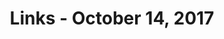 ---
title: Links - October 14, 2017
layout: links
category: links
articles:
  - title: What Facebook Did to American Democracy
    author: Alexis Madrigal
    source: The Atlantic
    note: A great summary of how social media's influence creeped into the political landscape. Madrigal's account is more thorough than I could even imagine. Perhaps the most interesting point about his piece - one that I had not seen made this clearly elsewhere - is that the 2016 election was not so much about blind-siding, but frog-boiling.
    url: https://www.theatlantic.com/technology/archive/2017/10/what-facebook-did/542502/
    tags:
        - Politics
        - Technology
  - title: Cryptocurrency Incentives and Corporate Structures
    author: Elad Gil
    url: http://blog.eladgil.com/2017/10/cryptocurrency-incentives-and-corporate.html
    note: The reason cryptocurrencies, and the technology behind them, are exciting for me is not their insane returns, but the economic and political implications of creating totally new incentive systems. Matt Levine has a good summary of how these differ from the traditional VC backed company in yesterday's [Money Stuff](https://www.bloomberg.com/view/articles/2017-10-13/icos-marxism-and-credit-reports), but Elad Gil's post goes much more in depth into what kinds of corporate structures are enabled by crypto.
    tags:
        - Business
        - Cryptocurrencies
        - Technology
  - title: Trustworthy Networking
    author: Ben Thompson
    source: Stratechery
    url: https://stratechery.com/2017/trustworthy-networking/
    note: The notion that Trumpism arose thanks to the 2017 equivalent of a [DDoS attack](https://en.wikipedia.org/wiki/Denial-of-service_attack), or an [SQL injection](https://en.wikipedia.org/wiki/SQL_injection) on social media has been going around for a while. Here, Thompson makes a good analogy between Facebook today and Microsoft in the early 2000s, and exposes the dangers of assuming people's good intentions on your platform.
    tags:
        - Technology
        - Politics
  - title: "Trump and Stocks: What Gives?"
    author: Justin Fox
    source: Bloomberg View
    url: https://www.bloomberg.com/view/articles/2017-10-11/trump-and-stocks-what-gives
    note: A lot of people are asking themselves how is it that the market is doing so well, when the political environment and various economic indicators make it seem like it should not. Many people predicted that with Trump as president, the US economy would not do well - myself included - so what's going on? Fox argues that a good chunk of the growth is coming from increased consumption abroad, that investors expect Trump's business friendly policies to be good for the market, and that maybe we're just looking at the wrong metrics. One point he doesn't make, and which I have not seen elsewhere, is that the dollar itself is [losing value](https://yhoo.it/2znUrlO) (nearly 6% since election day), so the bull-market is not actually as strong as it seems.
    tags:
        - Economics
        - Finance
        - Politics
  - title: When is a Dollar not a Dollar?
    author: Leo Polovets
    source: Coding VC
    url: https://codingvc.com/when-is-a-dollar-not-a-dollar
    note: I initially thought this would go in another direction, i.e. money from different VC firms comes with different kinds of strings attached, giving different investment dollars different real values. However, Polovets pleasantly surprised me with a list of how changes in the various lines on your balance sheet have very different effects, and how startups could make better decisions by keeping that in mind.
    tags:
        - Startups
        - Business
  - title: I wanted to understand why racists hated me. So I befriended Klansmen
    author: Daryl Davis
    source: The Washington Post
    note: Racism is about ignorance, and this story is just one more example of it. I insist that all of politics distills down to applied otherness. Once you remove otherness, and you can see, um, others, as equals, it is much easier to agree on what a government should or should not do...
    url: https://www.washingtonpost.com/outlook/i-wanted-to-understand-why-racists-hated-me-so-i-befriended-klansmen/2017/09/29/c2f46cb8-a3af-11e7-b14f-f41773cd5a14_story.html
    tags:
        - Politics
  - title: Let Them Eat Paper Towels
    author: Paul Krugman
    source: The New York Times
    url: https://www.nytimes.com/2017/10/12/opinion/trump-tweets-puerto-rico.html
    note: ...and on that note, here's Krugman showing how the administration, and a good chunk of the population, don't see Puerto Ricans as Americans.
    tags:
        - Politics
        - Nationalism
  - title: The Athletic Brassiere (podcast)
    source: 99% Invisible
    url: https://99percentinvisible.org/episode/the-athletic-brassiere/
    note: It is always strange to hear about how much thought and effort went into the development of products that I don't use and totally take for granted. One of the things I like the most about Roman Mars' podcast is that it exposes me to stories that I would never wonder about on my own.
    tags:
        - Podcasts
        - Design
  - title: Suitable for Children (podcast)
    source: This American Life
    url: https://www.thisamericanlife.org/radio-archives/episode/627/suitable-for-children
    note: More on race, history, and immigration.
    tags:
        - Podcasts
        - Politics
  - title: Flood Money (podcast)
    source: Planet Money
    url: http://www.npr.org/sections/money/2017/09/29/554603161/episode-797-flood-money
    note: An explanation of the insane insurance system that allows people to live in flood-prone areas in Houston, and elsewhere in the US. Through the National Flood Insurance Program "one percent of homes have been responsible for more than 25 percent of the claims," which is kind of the point of insurance - except when you stop and think that if this incentive system were not in place, people would just not live there! By insuring these homes at subsidized rates, the government is incentivizing dangerous behavior (living in a flood-prone area) out of tax payers' pockets.
    tags:
        - Podcasts
        - Economics
  - title: Tim O'Reilly on What's the Future (podcast)
    source: EconTalk
    url: http://www.econtalk.org/archives/2017/10/tim_oreilly_on_1.html
    note: An unusual EconTalk, where the topic is a mixed bag of technocracy and an optimistic outlook of the current technological revolution.
    tags:
        - Podcasts
        - Technology
        - Economics
  - title: The Super-Aggregators (podcast)
    source: Exponent
    url: http://exponent.fm/episode-125-the-super-aggregators/
    note: In case the Stratechery post above was not enough, here's Ben doubling down. Aggregation theory paired with politics. Towards the end of the episode there is a discussion on how, via regulation, increased transparency in the decisions made by algorithms could enable journalists and citizens to openly review the outcomes of machine learned systems, which in turn would change the behavior of the advertisers and scammers. Overall, a good way to spend an hour.
    tags:
        - Podcasts
        - Politics
        - Technology
---